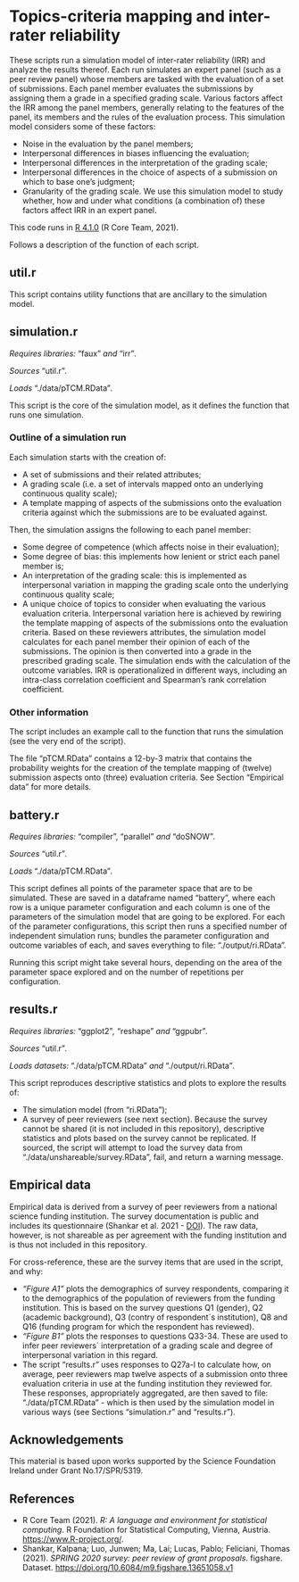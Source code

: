 # Topics-criteria mapping and inter-rater reliability
These scripts run a simulation model of inter-rater reliability (IRR) and analyze the results thereof. Each run simulates an expert panel (such as a peer review panel) whose members are tasked with the evaluation of a set of submissions. Each panel member evaluates the submissions by assigning them a grade in a specified grading scale.  Various factors affect the IRR among the panel members, generally relating to the features of the panel, its members and the rules of the evaluation process. This simulation model considers some of these factors:
* Noise in the evaluation by the panel members;
* Interpersonal differences in biases influencing the evaluation;
* Interpersonal differences in the interpretation of the grading scale;
* Interpersonal differences in the choice of aspects of a submission on which to base one’s judgment;
* Granularity of the grading scale.
We use this simulation model to study whether, how and under what conditions (a combination of) these factors affect IRR in an expert panel.

This code runs in [R 4.1.0](https://www.r-project.org/) (R Core Team, 2021).

Follows a description of the function of each script. 

## util.r
This script contains utility functions that are ancillary to the simulation model.

## simulation.r
_Requires libraries:_ “faux” _and_ “irr”_._

_Sources_ “util.r”_._

_Loads_ “./data/pTCM.RData”_._


This script is the core of the simulation model, as it defines the function that runs one simulation.

### Outline of a simulation run
Each simulation starts with the creation of:
* A set of submissions and their related attributes;
* A grading scale (i.e. a set of intervals mapped onto an underlying continuous quality scale);
* A template mapping of aspects of the submissions onto the evaluation criteria against which the submissions are to be evaluated against.

Then, the simulation assigns the following to each panel member:
* Some degree of competence (which affects noise in their evaluation);
* Some degree of bias: this implements how lenient or strict each panel member is;
* An interpretation of the grading scale: this is implemented as interpersonal variation in mapping the grading scale onto the underlying continuous quality scale;
* A unique choice of topics to consider when evaluating the various evaluation criteria. Interpersonal variation here is achieved by rewiring the template mapping of aspects of the submissions onto the evaluation criteria.
Based on these reviewers attributes, the simulation model calculates for each panel member their opinion of each of the submissions. The opinion is then converted into a grade in the prescribed grading scale.
The simulation ends with the calculation of the outcome variables. IRR is operationalized in different ways, including an intra-class correlation coefficient and Spearman’s rank correlation coefficient.

### Other information
The script includes an example call to the function that runs the simulation (see the very end of the script).

The file “pTCM.RData” contains a 12-by-3 matrix that contains the probability weights for the creation of the template mapping of (twelve) submission aspects onto (three) evaluation criteria. See Section “Empirical data” for more details.


## battery.r
_Requires libraries:_ “compiler”, “parallel” _and_ “doSNOW”_._

_Sources_ “util.r”_._

_Loads_ “./data/pTCM.RData”_._


This script defines all points of the parameter space that are to be simulated. These are saved in a dataframe named “battery”, where each row is a unique parameter configuration and each column is one of the parameters of the simulation model that are going to be explored. For each of the parameter configurations, this script then runs a specified number of independent simulation runs; bundles the parameter configuration and outcome variables of each, and saves everything to file: “./output/ri.RData”.

Running this script might take several hours, depending on the area of the parameter space explored and on the number of repetitions per configuration.


## results.r
_Requires libraries:_ “ggplot2”_,_ “reshape” _and_ “ggpubr”_._

_Sources_ “util.r”_._

_Loads datasets:_ “./data/pTCM.RData” _and_ “./output/ri.RData”_._


This script reproduces descriptive statistics and plots to explore the results of:
* The simulation model (from “ri.RData”);
* A survey of peer reviewers (see next section). Because the survey cannot be shared (it is not included in this repository), descriptive statistics and plots based on the survey cannot be replicated. If sourced, the script will attempt to load the survey data from “./data/unshareable/survey.RData”, fail, and return a warning message.

## Empirical data
Empirical data is derived from a survey of peer reviewers from a national science funding institution. The survey documentation is public and includes its questionnaire (Shankar et al. 2021 - [DOI](https://doi.org/10.6084/m9.figshare.13651058.v1)). The raw data, however, is not shareable as per agreement with the funding institution and is thus not included in this repository.

For cross-reference, these are the survey items that are used in the script, and why:
* _“Figure A1”_ plots the demographics of survey respondents, comparing it to the demographics of the population of reviewers from the funding institution. This is based on the survey questions Q1 (gender), Q2 (academic background), Q3 (contry of respondent´s institution), Q8 and Q16 (funding program for which the respondent has reviewed).
* _“Figure B1”_ plots the responses to questions Q33-34. These are used to infer peer reviewers´ interpretation of a grading scale and degree of interpersonal variation in this regard.
* The script “results.r” uses responses to Q27a-l to calculate how, on average, peer reviewers map twelve aspects of a submission onto three evaluation criteria in use at the funding institution they reviewed for. These responses, appropriately aggregated, are then saved to file: “./data/pTCM.RData” - which is then used by the simulation model in various ways (see Sections “simulation.r” and “results.r”).


## Acknowledgements
This material is based upon works supported by the Science Foundation Ireland under Grant No.17/SPR/5319.


## References
* R Core Team (2021). _R: A language and environment for statistical computing_. R Foundation for Statistical Computing, Vienna, Austria. https://www.R-project.org/.
* Shankar, Kalpana; Luo, Junwen; Ma, Lai; Lucas, Pablo; Feliciani, Thomas (2021). _SPRING 2020 survey: peer review of grant proposals_. figshare. Dataset. https://doi.org/10.6084/m9.figshare.13651058.v1

